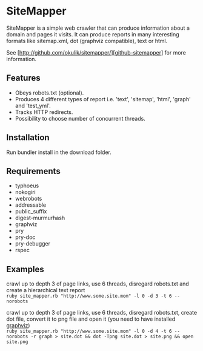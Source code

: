 # SiteMapper

SiteMapper is a simple web crawler that can produce information about a domain and pages it visits. It can produce reports in many interesting formats like sitemap.xml, dot (graphviz compatible), text or html.

See [http://github.com/okulik/sitemapper/][github-sitemapper] for more information.

## Features
* Obeys robots.txt (optional).
* Produces 4 different types of report i.e. 'text', 'sitemap', 'html', 'graph' and 'test_yml'.
* Tracks HTTP redirects.
* Possibility to choose number of concurrent threads.

## Installation
Run bundler install in the download folder.

## Requirements
* typhoeus
* nokogiri
* webrobots
* addressable
* public_suffix
* digest-murmurhash
* graphviz
* pry
* pry-doc
* pry-debugger
* rspec

## Examples
crawl up to depth 3 of page links, use 6 threads, disregard robots.txt and create a hierarchical text report  
`ruby site_mapper.rb "http://www.some.site.mom" -l 0 -d 3 -t 6 --norobots`

crawl up to depth 3 of page links, use 6 threads, disregard robots.txt, create dot file, convert it to png file and open it (you need to have installed [graphviz][graphviz])  
`ruby site_mapper.rb "http://www.some.site.mom" -l 0 -d 4 -t 6 --norobots -r graph > site.dot && dot -Tpng site.dot > site.png && open site.png`

[graphviz]: http://www.graphviz.org/
[github-sitemapper]: http://github.com/okulik/sitemapper/